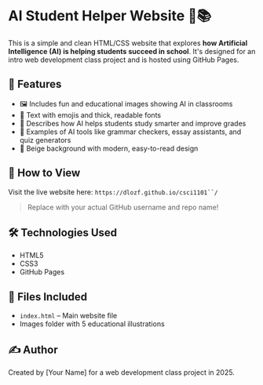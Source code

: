 # AI Student Helper Website 🧠📚

This is a simple and clean HTML/CSS website that explores **how Artificial Intelligence (AI) is helping students succeed in school**. It's designed for an intro web development class project and is hosted using GitHub Pages.

## 🌟 Features

* 🖼️ Includes fun and educational images showing AI in classrooms
* 💬 Text with emojis and thick, readable fonts
* 🧠 Describes how AI helps students study smarter and improve grades
* 🎯 Examples of AI tools like grammar checkers, essay assistants, and quiz generators
* 🎨 Beige background with modern, easy-to-read design

## 🚀 How to View

Visit the live website here:
`https://dlozf.github.io/csci1101``/`

> Replace with your actual GitHub username and repo name!

## 🛠️ Technologies Used

* HTML5
* CSS3
* GitHub Pages

## 📁 Files Included

* `index.html` – Main website file
* Images folder with 5 educational illustrations

## ✍️ Author

Created by \[Your Name] for a web development class project in 2025.
